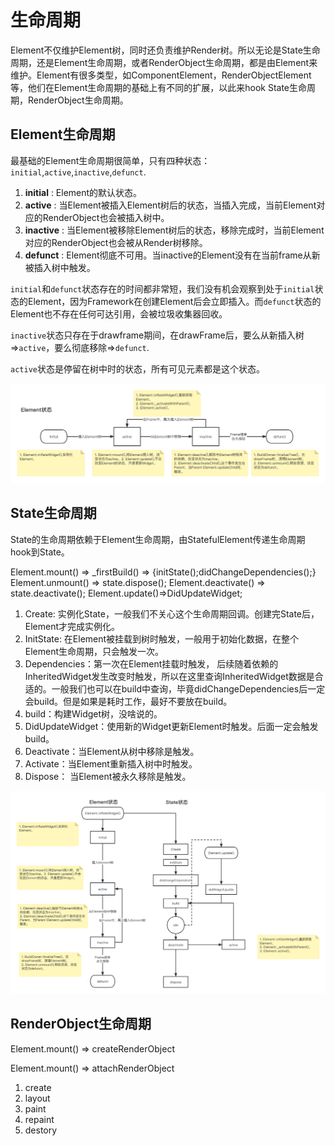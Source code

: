 # 生命周期
Element不仅维护Element树，同时还负责维护Render树。所以无论是State生命周期，还是Element生命周期，或者RenderObject生命周期，都是由Element来维护。Element有很多类型，如ComponentElement，RenderObjectElement等，他们在Element生命周期的基础上有不同的扩展，以此来hook State生命周期，RenderObject生命周期。

## Element生命周期
最基础的Element生命周期很简单，只有四种状态：`initial`,`active`,`inactive`,`defunct`.

1. **initial** : Element的默认状态。
2. **active** : 当Element被插入Element树后的状态，当插入完成，当前Element对应的RenderObject也会被插入树中。
3. **inactive** : 当Element被移除Element树后的状态，移除完成时，当前Element对应的RenderObject也会被从Render树移除。
4. **defunct** : Element彻底不可用。当inactive的Element没有在当前frame从新被插入树中触发。

`initial`和`defunct`状态存在的时间都非常短，我们没有机会观察到处于`initial`状态的Element，因为Framework在创建Element后会立即插入。而`defunct`状态的Element也不存在任何可达引用，会被垃圾收集器回收。

`inactive`状态只存在于drawframe期间，在drawFrame后，要么从新插入树=>`active`，要么彻底移除=>`defunct`.

`active`状态是停留在树中时的状态，所有可见元素都是这个状态。

![Element Lifecycle](./Element_Lifecycle.png)



## State生命周期
State的生命周期依赖于Element生命周期，由StatefulElement传递生命周期hook到State。

Element.mount() => _firstBuild() => {initState();didChangeDependencies();}
Element.unmount() => state.dispose();
Element.deactivate() => state.deactivate();
Element.update()=>DidUpdateWidget;

1. Create: 实例化State，一般我们不关心这个生命周期回调。创建完State后，Element才完成实例化。
2. InitState: 在Element被挂载到树时触发，一般用于初始化数据，在整个Element生命周期，只会触发一次。
3. Dependencies：第一次在Element挂载时触发， 后续随着依赖的InheritedWidget发生改变时触发，所以在这里查询InheritedWidget数据是合适的。一般我们也可以在build中查询，毕竟didChangeDependencies后一定会build。但是如果是耗时工作，最好不要放在build。
4. build：构建Widget树，没啥说的。
5. DidUpdateWidget：使用新的Widget更新Element时触发。后面一定会触发build。
6. Deactivate：当Element从树中移除是触发。
7. Activate：当Element重新插入树中时触发。
8. Dispose： 当Element被永久移除是触发。

![State Lifecycle](./State_Lifecycle.png)


## RenderObject生命周期



Element.mount() => createRenderObject

Element.mount() => attachRenderObject

1. create
2. layout
3. paint
4. repaint
5. destory
